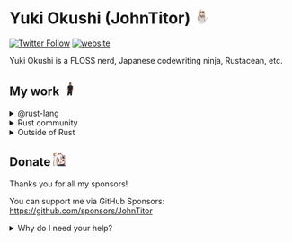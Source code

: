 # Yuki Okushi (JohnTitor) <img height="27px" width="27px" src="https://raw.githubusercontent.com/JohnTitor/JohnTitor/main/illya.gif">

[![Twitter Follow](https://img.shields.io/twitter/follow/fr4ternite?style=social)](https://twitter.com/fr4ternite) [![website](https://img.shields.io/badge/Website-www.neet.club-blue?style=flat-square)](https://www.neet.club)

Yuki Okushi is a FLOSS nerd, Japanese codewriting ninja, Rustacean, etc.

## My work <img height="25px" width="25px" src="https://raw.githubusercontent.com/JohnTitor/JohnTitor/main/doit.gif">

<details><summary>@rust-lang</summary><div>

### Teams

- crates.io team
  - developing backend of <https://crates.io>
- community team
  - helping l10n and events
- lang-docs team
  - lead of that team, maintaining [the nomicon](https://doc.rust-lang.org/nomicon/)
- library-reviewers team
  - reviewing libc-related things and helping some reviews on rust-lang/rust and others
- diagnostics, triage, and prioritization WGs

### Repos

- [rust-lang/rust](https://github.com/rust-lang/rust)
  - sending/reviewing PRs, triaging issues, and making rollups regularly
- [rust-lang/libc](https://github.com/rust-lang/libc)
  - maintaining that crate as a core maintainer
- [rust-lang/rustc-dev-guide](https://github.com/rust-lang/rustc-dev-guide)
  - keeping the rustc-dev-guide up-to-date

</div></details>

<details><summary>Rust community</summary><div>

### Actix

- core team, current lead
  - If you find me as a lead of Actix, please also check
    [@robjtede](https://github.com/robjtede)'s work, they're one of the core as well
    and doing great work, and more active than I currently :)

### notify-rs

- one of the active maintainers

### Writing an OS in Rust (ja)

- Helping Japanese translations of [Writing an OS in Rust](https://os.phil-opp.com/)
  as a translator/reviewer

### ...and so on and on!

In addition to the contributions listed here,
I've made various other contributions to the Rust community.

</div></details>

<details><summary>Outside of Rust</summary><div>

- Node.js
  - i18n WG, working on i18n related things
  - Japanese proofreader of API-docs
- GNOME
  - GNOME foundation member
  - Helping Japanese translations

</div></details>

## Donate <img height="23px" width="23px" src="https://raw.githubusercontent.com/JohnTitor/JohnTitor/main/paimon.gif">

Thanks you for all my sponsors!

You can support me via GitHub Sponsors: <https://github.com/sponsors/JohnTitor>

<details><summary>Why do I need your help?</summary><div>

Currently my life is _unstable_ as I cannot work as much as I'd like
due to the mental condition/disorder, so your help is definitely helpful
to continue my FLOSS journey.

But the donation isn't the only way to support me.
You can use/star the projects that I'm involved in, follow my GitHub account, and do various things related to my contributions. It will motivate me in my future contributions.

</div></details>
